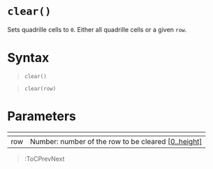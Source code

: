 # `clear()`

Sets quadrille cells to `0`. Either all quadrille cells or a given `row`.

# Syntax

> `clear()`

> `clear(row)`

# Parameters

| <!-- --> | <!-- -->                                                                    |
|----------|-----------------------------------------------------------------------------|
| row      | Number: number of the row to be cleared [\[0..height\]](/docs/props#height) |

> :ToCPrevNext